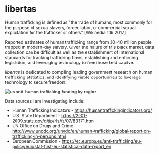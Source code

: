 # libertas

Human trafficking is defined as "the trade of humans, most commonly for the purpose of sexual slavery, forced labor, or commercial sexual exploitation for the trafficker or others" [Wikipedia 1.16.2017]

Reported estimates of human trafficking range from 20-40 million people trapped in modern-day slavery. Given the nature of this black market, data collection can be difficult as well as the establishment of international standards for tracking trafficking flows, establishing and enforcing legislation, and leveraging technology to free those held captive. 

*libertas* is dedicated to compiling leading government research on human trafficking statistics, and identifying viable opportunities to leverage technology to secure freedom. 

![us anti-human trafficking funding by region](https://cloud.githubusercontent.com/assets/19956669/21872129/adc216e8-d81b-11e6-95e9-8ab06320401f.png)

Data sources I am investigating include: 

* Human Trafficking Indicators - https://humantraffickingindicators.org/
* U.S. State Department - https://2001-2009.state.gov/g/tip/rls/fs/07/83371.htm
* UN Office on Drugs and Crime - http://www.unodc.org/unodc/en/human-trafficking/global-report-on-trafficking-in-persons.html
* European Commission - https://ec.europa.eu/anti-trafficking/eu-policy/eurostat-first-eu-statistical-data-report_en



